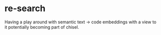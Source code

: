 # re-search

Having a play around with semantic text -> code embeddings with a view to it potentially becoming part of chisel.

